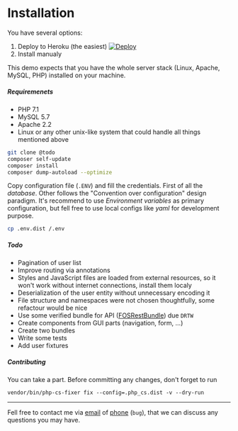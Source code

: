 # Installation

You have several options:
1. Deploy to Heroku (the easiest) [![Deploy](https://www.herokucdn.com/deploy/button.svg)](https://heroku.com/deploy)
1. Install manualy

This demo expects that you have the whole server stack (Linux, Apache, MySQL, PHP) installed on your machine.

##### Requiremenets
- PHP 7.1
- MySQL 5.7
- Apache 2.2
- Linux or any other unix-like system that could handle all things mentioned above

```bash
git clone @todo
composer self-update
composer install
composer dump-autoload --optimize
```

Copy configuration file (`.ENV`) and fill the credentials. First of all the *database*. Other follows the "Convention over configuration" design paradigm.
It's recommend to use *Environment variables* as primary configuration, but fell free to use local configs like *yaml* for development purpose.

 ```bash
 cp .env.dist /.env
 ```

##### Todo
- Pagination of user list
- Improve routing via annotations
- Styles and JavaScript files are loaded from external resources, so it won't work without internet connections, install them localy
- Deserialization of the user entity without unnecessary encoding it
- File structure and namespaces were not chosen thoughtfully, some refactour would be nice
- Use some verified bundle for API ([FOSRestBundle](https://github.com/FriendsOfSymfony/FOSRestBundle)) due `DRTW`
- Create components from GUI parts (navigation, form, ...)
- Create two bundles
- Write some tests
- Add user fixtures

##### Contributing
You can take a part. Before committing any changes, don't forget to run
```
vendor/bin/php-cs-fixer fix --config=.php_cs.dist -v --dry-run
```

---

Fell free to contact me via [email](mailto:MoraviaD1@gmail.com) of [phone](tel:+0420774553322) (`bug`), that we can discuss any questions you may have. 
